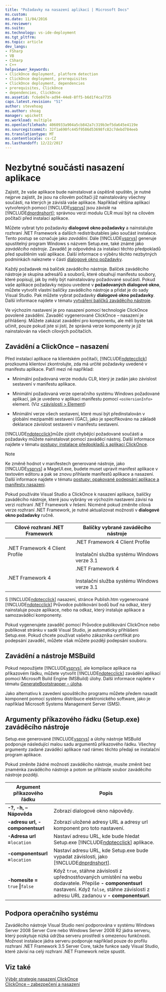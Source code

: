 ```yaml
---
title: "Požadavky na nasazení aplikací | Microsoft Docs"
ms.custom: 
ms.date: 11/04/2016
ms.reviewer: 
ms.suite: 
ms.technology: vs-ide-deployment
ms.tgt_pltfrm: 
ms.topic: article
dev_langs:
- FSharp
- VB
- CSharp
- C++
helpviewer_keywords:
- ClickOnce deployment, platform detection
- ClickOnce deployment, prerequisites
- ClickOnce deployment, dependencies
- prerequisites, ClickOnce
- dependencies, ClickOnce
ms.assetid: fc6e047e-ad94-44e8-8ff5-b6d1f4ca7735
caps.latest.revision: "51"
author: stevehoag
ms.author: shoag
manager: wpickett
ms.workload: multiple
ms.openlocfilehash: 4060933a904a5cb842a7c319b3ef5da645e4119e
ms.sourcegitcommit: 32f1a690fc445f9586d53698fc82c7debd784eeb
ms.translationtype: MT
ms.contentlocale: cs-CZ
ms.lasthandoff: 12/22/2017
---
```

# <a name="application-deployment-prerequisites"></a>Nezbytné součásti nasazení aplikace
Zajistit, že vaše aplikace bude nainstalovat a úspěšně spuštěn, je nutné nejprve zajistit, že jsou na cílovém počítači již nainstalovány všechny součásti, na kterých je závislá vaše aplikace. Například většina aplikací vytvořených pomocí [!INCLUDE[vsprvs](../code-quality/includes/vsprvs_md.md)] jsou závislé na [!INCLUDE[dnprdnshort](../code-quality/includes/dnprdnshort_md.md)]; správnou verzi modulu CLR musí být na cílovém počítači před instalací aplikace.  
  
 Můžete vybrat tyto požadavky **dialogové okno požadavky** a nainstalujte rozhraní .NET Framework a dalších redistributables jako součást instalace. Tento postup se označuje jako *zavádění*. Dále [!INCLUDE[vsprvs](../code-quality/includes/vsprvs_md.md)] generuje spustitelný program Windows s názvem Setup.exe, také známé jako *zaváděcího nástroje*. Zavaděč je odpovědná za instalaci těchto předpokladů před spuštěním vaší aplikace. Další informace o výběru těchto nezbytných podmínkách naleznete v části [dialogové okno požadavky](../ide/reference/prerequisites-dialog-box.md).  
  
 Každý požadavek má balíček zaváděcího nástroje. Balíček zaváděcího nástroje je skupina adresářů a souborů, které obsahují manifestu soubory, které popisují, jak by měly být nainstalovány požadované součásti. Pokud vaše aplikace požadavky nejsou uvedené v **požadovaných dialogové okno**, můžete vytvořit vlastní balíčky zaváděcího nástroje a přidat je do sady Visual Studio. Pak můžete vybrat požadavky **dialogové okno požadavky**. Další informace najdete v tématu [vytváření balíčků zaváděcího nástroje](../deployment/creating-bootstrapper-packages.md).  
  
 Ve výchozím nastavení je pro nasazení pomocí technologie ClickOnce povolené zavádění. Zavaděč vygenerované ClickOnce – nasazení je přihlášený. Můžete zakázat zavádění pro komponentu, ale měli byste tak učinit, pouze pokud jste si jistí, že správná verze komponenty je již nainstalován na všech cílových počítačích.  
  
## <a name="bootstrapping-and-clickonce-deployment"></a>Zavádění a ClickOnce – nasazení  
 Před instalací aplikace na klientském počítači, [!INCLUDE[ndptecclick](../deployment/includes/ndptecclick_md.md)] prozkoumá klientovi zkontrolujte, zda má určité požadavky uvedené v manifestu aplikace. Patří mezi ně například:  
  
-   Minimální požadovaná verze modulu CLR, který je zadán jako závislost sestavení v manifestu aplikace.  
  
-   Minimální požadovaná verze operačního systému Windows požadované aplikací, jak je uvedeno v aplikaci manifestu pomocí `<osVersionInfo>` element. (Viz [ \<závislostí > Element](../deployment/dependency-element-clickonce-application.md))  
  
-   Minimální verze všech sestavení, které musí být předinstalován v globální mezipaměti sestavení (GAC), jako je specifikováno na základě deklarace závislost sestavení v manifestu sestavení.  
  
 [!INCLUDE[ndptecclick](../deployment/includes/ndptecclick_md.md)]může zjistit chybějící požadované součásti a požadavky můžete nainstalovat pomocí zaváděcí nástroj. Další informace najdete v tématu [postupy: instalace předpokladů s aplikací ClickOnce](../deployment/how-to-install-prerequisites-with-a-clickonce-application.md).  
  
> [!NOTE]
>  Ke změně hodnot v manifestech generované nástroje, jako [!INCLUDE[vsprvs](../code-quality/includes/vsprvs_md.md)] a MageUI.exe, budete muset upravit manifest aplikace v textovém editoru a pak se znovu přihlaste manifestů aplikace a nasazení. Další informace najdete v tématu [postupy: opakované podepsání aplikace a manifesty nasazení](../deployment/how-to-re-sign-application-and-deployment-manifests.md).  
  
 Pokud používáte Visual Studio a ClickOnce k nasazení aplikace, balíčky zaváděcího nástroje, které jsou vybrány ve výchozím nastavení závisí na verzi rozhraní .NET Framework v řešení. Nicméně pokud změníte cílová verze rozhraní .NET Framework, je nutné aktualizovat možnosti v **dialogové okno požadavky** ručně.  
  
|Cílové rozhraní .NET Framework|Balíčky vybrané zaváděcího nástroje|  
|---------------------------|------------------------------------|  
|.NET Framework 4 Client Profile|.NET Framework 4 Client Profile<br /><br /> Instalační služba systému Windows verze 3.1|  
|.NET Framework 4|.NET Framework 4<br /><br /> Instalační služba systému Windows verze 3.1|  
  
 S [!INCLUDE[ndptecclick](../deployment/includes/ndptecclick_md.md)] nasazení, stránce Publish.htm vygenerované [!INCLUDE[ndptecclick](../deployment/includes/ndptecclick_md.md)] Průvodce publikování bodů buď na odkaz, který nainstaluje pouze aplikace, nebo na odkaz, který instaluje aplikace a samozaváděcí komponenty.  
  
 Pokud vygenerujete zavaděč pomocí Průvodce publikování ClickOnce nebo publikovat stránku v sadě Visual Studio, je automaticky přihlášeni Setup.exe. Pokud chcete používat vašeho zákazníka certifikát pro podepsání zavaděč, můžete však můžete později podepsání souboru.  
  
## <a name="bootstrapping-and-msbuild"></a>Zavádění a nástroje MSBuild  
 Pokud nepoužijete [!INCLUDE[vsprvs](../code-quality/includes/vsprvs_md.md)], ale kompilace aplikace na příkazovém řádku, můžete vytvořit [!INCLUDE[ndptecclick](../deployment/includes/ndptecclick_md.md)] zavádění aplikací pomocí Microsoft Build Engine (MSBuild) úlohy. Další informace najdete v tématu [GenerateBootstrapper – úloha](../msbuild/generatebootstrapper-task.md).  
  
 Jako alternativu k zavedení spouštěcího programu můžete předem nasadit komponent pomocí systému distribuce elektronického software, jako je například Microsoft Systems Management Server (SMS).  
  
## <a name="bootstrapper-setupexe-command-line-arguments"></a>Argumenty příkazového řádku (Setup.exe) zaváděcího nástroje  
 Setup.exe generované [!INCLUDE[vsprvs](../code-quality/includes/vsprvs_md.md)] a úlohy nástroje MSBuild podporuje následující malou sadu argumentů příkazového řádku. Všechny argumenty zadané zaváděcí aplikace nad rámec těchto předají se instalační program aplikace.  
  
 Pokud změníte žádné možnosti zaváděcího nástroje, musíte změnit bez znaménka zaváděcího nástroje a potom se přihlaste soubor zaváděcího nástroje později.  
  
|Argument příkazového řádku|Popis|  
|---------------------------|-----------------|  
|**-?, -h, – Nápověda**|Zobrazí dialogové okno nápovědy.|  
|**-adresu url, - componentsurl**|Zobrazí uložené adresy URL a adresy url komponent pro toto nastavení.|  
|**-Adresa url =**`location`|Nastaví adresu URL, kde bude hledat Setup.exe [!INCLUDE[ndptecclick](../deployment/includes/ndptecclick_md.md)] aplikace.|  
|**-componentsurl =**`location`|Nastaví adresu URL, kde Setup.exe bude vypadat závislosti, jako [!INCLUDE[dnprdnshort](../code-quality/includes/dnprdnshort_md.md)].|  
|**-homesite =** `true` **&#124;**`false`|Když `true`, stáhne závislosti z upřednostňovaných umístění na webu dodavatele. Přepíše **- componentsurl** nastavení. Když `false`, stáhne závislosti z adresu URL zadanou v **- componentsurl**.|  
  
## <a name="operating-system-support"></a>Podpora operačního systému  
 Zaváděcího nástroje Visual Studio není podporována v systému Windows Server 2008 Server Core nebo Windows Server 2008 R2 jádra serveru, který poskytuje nízká údržba serveru prostředí s omezenou funkčností. Možnost instalace jádra serveru podporuje například pouze do profilu rozhraní .NET Framework 3.5 Server Core, takže funkce sady Visual Studio, které závisí na celý rozhraní .NET Framework nelze spustit.  
  
## <a name="see-also"></a>Viz také  
 [Výběr strategie nasazení ClickOnce](../deployment/choosing-a-clickonce-deployment-strategy.md)   
 [ClickOnce – zabezpečení a nasazení](../deployment/clickonce-security-and-deployment.md)